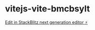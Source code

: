 # vitejs-vite-bmcbsylt

[Edit in StackBlitz next generation editor ⚡️](https://stackblitz.com/~/github.com/edbascunan/vitejs-vite-bmcbsylt)